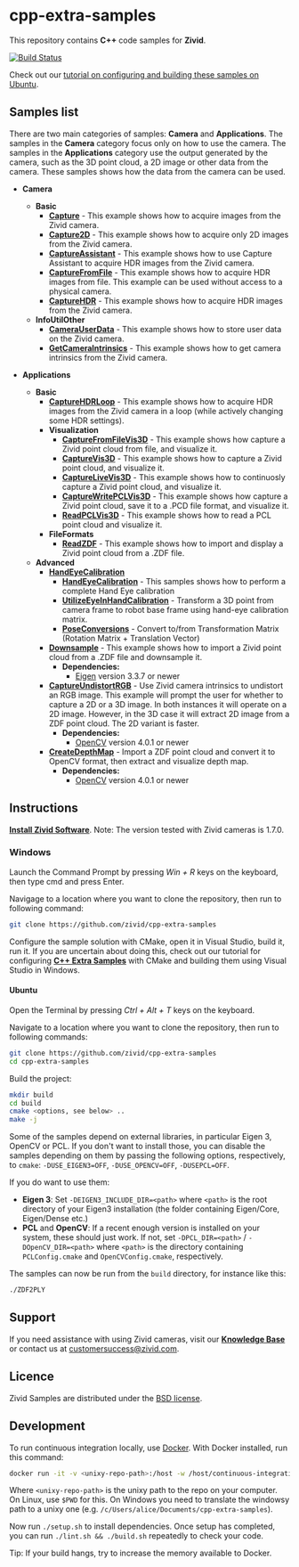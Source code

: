 # cpp-extra-samples

This repository contains  **C++** code samples for **Zivid**.

[![Build Status][ci-badge]][ci-url]

Check out our [tutorial on configuring and building these samples on Ubuntu](https://zivid.atlassian.net/wiki/spaces/ZividKB/pages/59441336/Configure+C+Samples+with+CMake+and+then+build+them+using+make+in+Ubuntu).

## Samples list

There are two main categories of samples: **Camera** and **Applications**. The samples in the **Camera** category focus only on how to use the camera. The samples in the **Applications** category use the output generated by the camera, such as the 3D point cloud, a 2D image or other data from the camera. These samples shows how the data from the camera can be used.

- **Camera**
  - **Basic**
    - [**Capture**]([Capture-url]) - This example shows how to acquire images from the Zivid camera.
    - [**Capture2D**]([Capture2D-url]) - This example shows how to acquire only 2D images from the Zivid camera.
    - [**CaptureAssistant**]([CaptureAssistant-url]) - This example shows how to use Capture Assistant to acquire HDR images from the Zivid camera.
    - [**CaptureFromFile**]([CaptureFromFile-url]) - This example shows how to acquire HDR images from file. This example can be used without access to a physical camera.
    - [**CaptureHDR**]([CaptureHDR-url]) - This example shows how to acquire HDR images from the Zivid camera.
  - **InfoUtilOther**
    - [**CameraUserData**]([CameraUserData-url]) - This example shows how to store user data on the Zivid camera.
    - [**GetCameraIntrinsics**]([GetCameraIntrinsics-url]) - This example shows how to get camera intrinsics from the Zivid camera.

- **Applications**
  - **Basic**
    - [**CaptureHDRLoop**]([CaptureHDRLoop-url]) - This example shows how to acquire HDR images from the Zivid camera in a loop (while actively changing some HDR settings).
    - **Visualization**
      - [**CaptureFromFileVis3D**]([CaptureFromFileVis3D-url]) - This example shows how capture a Zivid point cloud from file, and visualize it.
      - [**CaptureVis3D**]([CaptureVis3D-url]) - This example shows how to capture a Zivid point cloud, and visualize it.
      - [**CaptureLiveVis3D**]([CaptureLiveVis3D-url]) - This example shows how to continuosly capture a Zivid point cloud, and visualize it.
      - [**CaptureWritePCLVis3D**]([CaptureWritePCLVis3D-url]) - This example shows how capture a Zivid point cloud, save it to a .PCD file format, and visualize it.
      - [**ReadPCLVis3D**]([ReadPCLVis3D-url]) - This example shows how to read a PCL point cloud and visualize it.
    - **FileFormats**
      - [**ReadZDF**]([ReadZDF-url]) - This example shows how to import and display a Zivid point cloud from a .ZDF file.
  - **Advanced**
    - [**HandEyeCalibration**]([HandEyeCalibration-url])
      - [**HandEyeCalibration**]([HandEyeCalibration-url]) - This samples shows how to perform a complete Hand Eye calibration
      - [**UtilizeEyeInHandCalibration**]([UtilizeEyeInHandCalibration-url]) - Transform a 3D point from camera frame to robot base frame using hand-eye calibration matrix.
      - [**PoseConversions**]([PoseConversions-url]) - Convert to/from Transformation Matrix (Rotation Matrix + Translation Vector)
    - [**Downsample**](Downsample-url)  - This example shows how to import a Zivid point cloud from a .ZDF file and downsample it.
      - **Dependencies:**
        - [Eigen](http://eigen.tuxfamily.org/) version 3.3.7 or newer
    - [**CaptureUndistortRGB**]([CaptureUndistortRGB-url]) - Use Zivid camera intrinsics to undistort an RGB image. This example will prompt the user for whether to capture a 2D or a 3D image. In both instances it will operate on a 2D image. However, in the 3D case it will extract 2D image from a ZDF point cloud. The 2D variant is faster.
      - **Dependencies:**
        - [OpenCV](https://opencv.org/) version 4.0.1 or newer
    - [**CreateDepthMap**]([CreateDepthMap-url]) - Import a ZDF point cloud and convert it to OpenCV format, then extract and visualize depth map.
      - **Dependencies:**
        - [OpenCV](https://opencv.org/) version 4.0.1 or newer

## Instructions

[**Install Zivid Software**](https://zivid.atlassian.net/wiki/spaces/ZividKB/pages/59080712/Zivid+Software+Installation).
Note: The version tested with Zivid cameras is 1.7.0.

### Windows

Launch the Command Prompt by pressing *Win + R* keys on the keyboard, then type cmd and press Enter.

Navigage to a location where you want to clone the repository, then run to following command:

```bash
git clone https://github.com/zivid/cpp-extra-samples
```

[comment]: <> (Choose a sample solution and configure it with CMake.)
[comment]: <> (Launch Visual Studio, open, build, and run the sample solution.)

Configure the sample solution with CMake, open it in Visual Studio, build it, run it. If you are uncertain about doing this, check out our tutorial for configuring [**C++ Extra Samples**](https://zivid.atlassian.net/wiki/spaces/ZividKB/pages/61472793/Configure+C+Extra+Samples+with+CMake+and+build+them+using+Visual+Studio+in+Windows) with CMake and building them using Visual Studio in Windows.

#### Ubuntu

Open the Terminal by pressing *Ctrl + Alt + T* keys on the keyboard.

Navigate to a location where you want to clone the repository, then run to following commands:

```bash
git clone https://github.com/zivid/cpp-extra-samples
cd cpp-extra-samples
```

Build the project:

```bash
mkdir build
cd build
cmake <options, see below> ..
make -j
```

Some of the samples depend on external libraries, in particular Eigen 3, OpenCV or PCL. If you don't want to install those, you can disable the samples depending on them by passing the following options, respectively, to `cmake`: `-DUSE_EIGEN3=OFF`, `-DUSE_OPENCV=OFF`, `-DUSEPCL=OFF`.

If you do want to use them:

- **Eigen 3**: Set `-DEIGEN3_INCLUDE_DIR=<path>` where `<path>` is the root directory of your Eigen3 installation (the folder containing Eigen/Core, Eigen/Dense etc.)
- **PCL** and **OpenCV**: If a recent enough version is installed on your system, these should just work. If not, set `-DPCL_DIR=<path>` / `-DOpenCV_DIR=<path>` where `<path>` is the directory containing `PCLConfig.cmake` and `OpenCVConfig.cmake`, respectively.

The samples can now be run from the `build` directory, for instance like this:

```bash
./ZDF2PLY
```

## Support

If you need assistance with using Zivid cameras, visit our [**Knowledge Base**](https://help.zivid.com/) or contact us at [customersuccess@zivid.com](mailto:customersuccess@zivid.com).

## Licence

Zivid Samples are distributed under the [BSD license](https://github.com/zivid/cpp-extra-samples/blob/master/LICENSE).

## Development

To run continuous integration locally, use [Docker](https://www.docker.com). With Docker installed, run this command:

```bash
docker run -it -v <unixy-repo-path>:/host -w /host/continuous-integration/linux ubuntu:18.04
```

Where `<unixy-repo-path>` is the unixy path to the repo on your computer. On Linux, use `$PWD` for this. On Windows you need to translate the windowsy path to a unixy one (e.g. `/c/Users/alice/Documents/cpp-extra-samples`).

Now run `./setup.sh` to install dependencies. Once setup has completed, you can run `./lint.sh && ./build.sh` repeatedly to check your code.

Tip: If your build hangs, try to increase the memory available to Docker.

[ci-badge]: https://img.shields.io/azure-devops/build/zivid-devops/5e76c4a5-26ad-4cbb-8ab5-b9588e1ed2b2/4
[ci-url]: https://dev.azure.com/zivid-devops/cpp-extra-samples/_build/latest?definitionId=4&branchName=master
[Capture-url]: https://github.com/zivid/cpp-extra-samples/tree/master/Camera/Basic/Capture/Capture.cpp
[Capture2D-url]: https://github.com/zivid/cpp-extra-samples/tree/master/Camera/Basic/Capture2D/Capture2D.cpp
[CaptureAssistant-url]: https://github.com/zivid/cpp-extra-samples/tree/master/Camera/Basic/CaptureAssistant/CaptureAssistant.cpp
[CaptureFromFile-url]: https://github.com/zivid/cpp-extra-samples/tree/master/Camera/Basic/CaptureFromFile/CaptureFromFile.cpp
[CaptureHDR-url]: https://github.com/zivid/cpp-extra-samples/tree/master/Camera/Basic/CaptureHDR/CaptureHDR.cpp
[InfoUtilOther-url]: https://github.com/zivid/cpp-extra-samples/tree/master/Camera/InfoUtilOther
[CameraUserData-url]: https://github.com/zivid/cpp-extra-samples/tree/master/Camera/InfoUtilOther/CameraUserData/CameraUserData.cpp
[GetCameraIntrinsics-url]: https://github.com/zivid/cpp-extra-samples/tree/master/Camera/InfoUtilOther/GetCameraIntrinsics/GetCameraIntrinsics.cpp
[CaptureHDRLoop-url]: https://github.com/zivid/cpp-extra-samples/tree/master/Basic/CaptureHDRLoop/CaptureHDRLoop.cpp
[CaptureFromFileVis3D-url]: https://github.com/zivid/cpp-extra-samples/blob/master/Applications/Basic/Visualization/CaptureFromFileVis3D/CaptureFromFileVis3D.cpp
[CaptureVis3D-url]: https://github.com/zivid/cpp-extra-samples/blob/master/Applications/Basic/Visualization/CaptureVis3D/CaptureVis3D.cpp
[CaptureLiveVis3D-url]: https://github.com/zivid/cpp-extra-samples/blob/master/Applications/Basic/Visualization/CaptureLiveVis3D/CaptureLiveVis3D.cpp
[CaptureWritePCLVis3D-url]: https://github.com/zivid/cpp-extra-samples/blob/master/Applications/Basic/Visualization/CaptureWritePCLVis3D/CaptureWritePCLVis3D.cpp
[ReadPCLVis3D-url]: https://github.com/zivid/cpp-extra-samples/blob/master/Applications/Basic/Visualization/ReadPCLVis3D/ReadPCLVis3D.cpp
[ReadZDF-url]: https://github.com/zivid/cpp-extra-samples/tree/master/Applications/Basic/FileFormats/ReadZDF/ReadZDF.cpp
[HandEyeCalibrationSample-url]: https://github.com/zivid/cpp-extra-samples/tree/master/Applications/Advanced/HandEyeCalibration/HandEyeCalibration/HandEyeCalibration.cpp
[UtilizeEyeInHandCalibration-url]: https://github.com/zivid/cpp-extra-samples/blob/master/Applications/Advanced/HandEyeCalibration/UtilizeEyeInHandCalibration/UtilizeEyeInHandCalibration.cpp
[PoseConversions-url]: https://github.com/zivid/cpp-extra-samples/blob/master/Applications/Advanced/HandEyeCalibration/PoseConversions/PoseConversions.cpp
[Downsample-url]: https://github.com/zivid/cpp-extra-samples/tree/master/Applications/Advanced/Downsample
[CaptureUndistortRGB-url]: https://github.com/zivid/cpp-extra-samples/blob/master/Applications/Advanced/CaptureUndistortRGB/CaptureUndistortRGB.cpp
[CreateDepthMap-url]: https://github.com/zivid/cpp-extra-samples/blob/master/Applications/Advanced/CreateDepthMap/CreateDepthMap.cpp

